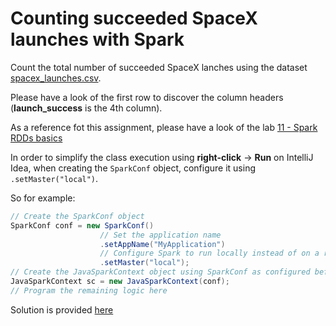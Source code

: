 # Counting succeeded SpaceX launches with Spark

Count the total number of succeeded SpaceX lanches using the dataset [spacex_launches.csv](../datasets/spacex_launches.csv).

Please have a look of the first row to discover the column headers (**launch_success** is the 4th column).

As a reference fot this assignment, please have a look of the lab [11 - Spark RDDs basics](../labs/11-Spark_RDDs_basics/README.md)

In order to simplify the class execution using **right-click** -> **Run** on IntelliJ Idea, when creating the `SparkConf` object, configure it using `.setMaster("local")`.

So for example:

```java
// Create the SparkConf object
SparkConf conf = new SparkConf()
                    // Set the application name
                    .setAppName("MyApplication")
                    // Configure Spark to run locally instead of on a real cluster
                    .setMaster("local");
// Create the JavaSparkContext object using SparkConf as configured before
JavaSparkContext sc = new JavaSparkContext(conf);
// Program the remaining logic here
```

Solution is provided [here](./solution)